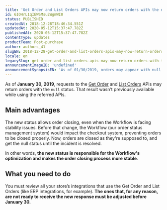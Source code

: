 ```yaml
---
title: 'Get Order and List Orders APIs may now return orders with the null status'
id: 6IO4rL1qIEWSMsu2WgmWI0
status: PUBLISHED
createdAt: 2018-12-28T18:46:34.551Z
updatedAt: 2020-05-12T15:37:47.782Z
publishedAt: 2020-05-12T15:37:47.782Z
contentType: updates
productTeam: Post-purchase
author: authors_41
slugEN: 2018-12-28-get-order-and-list-orders-apis-may-now-return-orders-with-the-null-status
locale: en
legacySlug: get-order-and-list-orders-apis-may-now-return-orders-with-the-null-status
announcementImageID: 'undefined'
announcementSynopsisEN: 'As of 01/30/2019, orders may appear with null status in the responses for the Get Order and List Orders calls.'
---
```


As of __January 30, 2019__, requests to the [Get Order](https://developers.vtex.com/reference/orders#getorder) and [List Orders](https://developers.vtex.com/reference/orders#listorders) APIs may return orders with the `null` status. That result wasn’t previously available while using the referred APIs.


## Main advantages
The new status allows order closing, even when the Workflow is facing stability issues. Before that change, the Workflow (our order status management system) would impact the checkout system, preventing orders to be closed properly. Now, orders are closed as they're supposed to, and get the null status until the incident is resolved.

In other words, __the new status is responsible for the Workflow's optimization and makes the order closing process more stable__.


## What you need to do
You must review all your store’s integrations that use the Get Order and List Orders (like ERP integrations, for example). __The ones that, for any reason, are not ready to receive the new response must be adjusted before January 30.__
